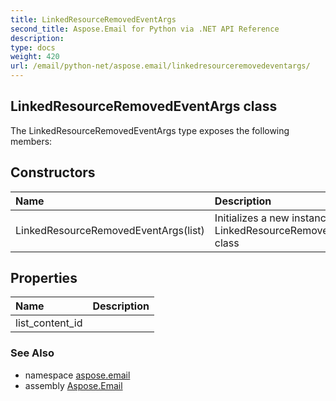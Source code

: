 ```yaml
---
title: LinkedResourceRemovedEventArgs
second_title: Aspose.Email for Python via .NET API Reference
description: 
type: docs
weight: 420
url: /email/python-net/aspose.email/linkedresourceremovedeventargs/
---
```


## LinkedResourceRemovedEventArgs class



The LinkedResourceRemovedEventArgs type exposes the following members:
## Constructors
| Name | Description |
| :- | :- |
|LinkedResourceRemovedEventArgs(list)|Initializes a new instance of the LinkedResourceRemovedEventArgs class|
## Properties
| Name | Description |
| :- | :- |
|list_content_id|  |

### See Also

* namespace [aspose.email](/email/python-net/aspose.email/)
* assembly [Aspose.Email](/slides/python-net/)

